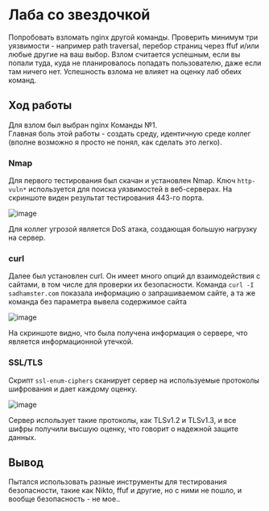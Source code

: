 # Лаба со звездочкой

Попробовать взломать nginx другой команды. Проверить минимум три уязвимости - например path traversal, перебор страниц через ffuf и/или любые другие на ваш выбор.
Взлом считается успешным, если вы попали туда, куда не планировалось попадать пользователю, даже если там ничего нет. Успешность взлома не влияет на оценку лаб обеих команд. 

## Ход работы

Для взлом был выбран nginx Команды №1. <br>
Главная боль этой работы - создать среду, идентичную среде коллег (вполне возможно я просто не понял, как сделать это легко).
### Nmap
Для первого тестирования был скачан и установлен Nmap. Ключ `http-vuln*` используется для поиска уязвимостей в веб-серверах. На скриншоте виден результат тестирования 443-го порта.

![image](https://github.com/user-attachments/assets/591a0451-26de-46e2-b3d9-bc591f187c75)

Для коллег угрозой является DoS атака, создающая большую нагрузку на сервер.


### curl

Далее был установлен curl. Он имеет много опций дл взаимодействия с сайтами, в том числе для проверки их безопасности.
Команда `curl -I sadhamster.com` показала информацию о запрашиваемом сайте, а та же команда без параметра вывела содержимое сайта

![image](https://github.com/user-attachments/assets/fee2eeba-7353-4f3f-b78d-53536982a48c)

На скриншоте видно, что была получена информация о сервере, что является информационной утечкой.


### SSL/TLS

Скрипт `ssl-enum-ciphers` сканирует сервер на используемые протоколы шифрования и дает каждому оценку.

![image](https://github.com/user-attachments/assets/a57823a0-3cab-405c-bf05-beb0c7e96416)

Сервер использует такие протоколы, как TLSv1.2 и TLSv1.3, и все шифры получили высшую оценку, что говорит о надежной защите данных.

## Вывод

Пытался использовать разные инструменты для тестирования безопасности, такие как Nikto, ffuf и другие, но с ними не пошло, и вообще безопасность - не мое..
